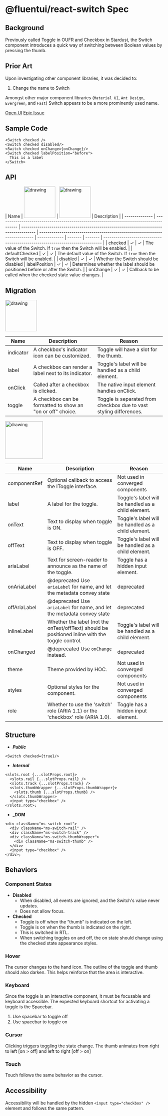 # @fluentui/react-switch Spec

## Background

Previously called Toggle in OUFR and Checkbox in Stardust, the Switch component
introduces a quick way of switching between Boolean values by pressing the thumb.

## Prior Art

Upon investigating other component libraries, it was decided to:

1. Change the name to Switch

Amongst other major component libraries (`Material UI`, `Ant Design`, `Evergreen`, and `Fast`) Switch appears to be a more prominently used name.

[Open UI](https://open-ui.org/components/switch)
[Epic Issue](https://github.com/microsoft/fluentui/issues/19409)

## Sample Code

```jsx=
<Switch checked />
<Switch checked disabled/>
<Switch checked onChange={onChange}/>
<Switch checked labelPosition="before">
  This is a label
</Switch>
```

## API

| Name           | <img src="https://img.shields.io/badge/Used%20in-v0-orange" alt="drawing" width="100"/> | <img src="https://img.shields.io/badge/Used%20in-v8-blue" alt="drawing" width="100"/> | Description                                                                 |
| -------------- | --------------------------------------------------------------------------------------- | ------------------------------------------------------------------------------------- | --------------------------------------------------------------------------- | ------------- | ------- | ------- | ----------------------------------------------------------------------------- |
| checked        | &check;                                                                                 | &check;                                                                               | The value of the Switch. If `true` then the Switch will be enabled.         |
| defaultChecked | &check;                                                                                 | &check;                                                                               | The default value of the Switch. If `true` then the Switch will be enabled. |
| disabled       | &check;                                                                                 | &check;                                                                               | Whether the Switch should be disabled                                       | labelPosition | &check; | &check; | Determines whether the label should be positioned before or after the Switch. |
| onChange       | &check;                                                                                 | &check;                                                                               | Callback to be called when the checked state value changes.                 |

## Migration

<img src="https://img.shields.io/badge/Used%20in-v0-orange" alt="drawing" width="100"/>

| Name      | Description                                                | Reason                                                             |
| --------- | ---------------------------------------------------------- | ------------------------------------------------------------------ |
| indicator | A checkbox's indicator icon can be customized.             | Toggle will have a slot for the thumb.                             |
| label     | A checkbox can render a label next to its indicator.       | Toggle's label will be handled as a child element.                 |
| onClick   | Called after a checkbox is clicked.                        | The native input element handles onClick.                          |
| toggle    | A checkbox can be formatted to show an "on or off" choice. | Toggle is separated from checkbox due to vast styling differences. |

<img src="https://img.shields.io/badge/Used%20in-v8-blue" alt="drawing" width="120"/>

| Name         | Description                                                                                     | Reason                                             |
| ------------ | ----------------------------------------------------------------------------------------------- | -------------------------------------------------- |
| componentRef | Optional callback to access the IToggle interface.                                              | Not used in converged components                   |
| label        | A label for the toggle.                                                                         | Toggle's label will be handled as a child element. |
| onText       | Text to display when toggle is ON.                                                              | Toggle's label will be handled as a child element. |
| offText      | Text to display when toggle is OFF.                                                             | Toggle's label will be handled as a child element. |
| ariaLabel    | Text for screen-reader to announce as the name of the toggle.                                   | Toggle has a hidden input element.                 |
| onAriaLabel  | @deprecated Use `ariaLabel` for name, and let the metadata convey state                         | deprecated                                         |
| offAriaLabel | @deprecated Use `ariaLabel` for name, and let the metadata convey state                         | deprecated                                         |
| inlineLabel  | Whether the label (not the onText/offText) should be positioned inline with the toggle control. | Toggle's label will be handled as a child element. |
| onChanged    | @deprecated Use `onChange` instead.                                                             | deprecated                                         |
| theme        | Theme provided by HOC.                                                                          | Not used in converged components                   |
| styles       | Optional styles for the component.                                                              | Not used in converged components                   |
| role         | Whether to use the 'switch' role (ARIA 1.1) or the 'checkbox' role (ARIA 1.0).                  | Toggle has a hidden input element.                 |

## Structure

- _**Public**_

```jsx=
<Switch checked={true}/>
```

- _**Internal**_

```jsx=
<slots.root {...slotProps.root}>
  <slots.rail {...slotProps.rail} />
  <slots.track {...slotProps.track} />
  <slots.thumbWrapper {...slotProps.thumbWrapper}>
    <slots.thumb {...slotProps.thumb} />
  </slots.thumbWrapper>
  <input type="checkbox" />
</slots.root>;
```

- \_**DOM**

```jsx=
<div className="ms-switch-root">
  <div className="ms-switch-rail" />
  <div className="ms-switch-track" />
  <div className="ms-switch-thumbWrapper">
    <div className="ms-switch-thumb" />
  </div>
  <input type="checkbox" />
</div>;
```

## Behaviors

### Component States

- **Disabled**
  - When disabled, all events are ignored, and the Switch's value never updates.
  - Does not allow focus.
- **Checked**
  - Toggle is off when the “thumb” is indicated on the left.
  - Toggle is on when the thumb is indicated on the right.
  - This is switched in RTL.
  - When switching toggles on and off, the on state should change using the checked state appearance styles.

### Hover

The cursor changes to the hand icon. The outline of the toggle and thumb should also darken. This helps reinforce that the area is interactive.

### Keyboard

Since the toggle is an interactive component, it must be focusable and keyboard accessible.
The expected keyboard shortcut for activating a toggle is the Spacebar.

1. Use spacebar to toggle off
2. Use spacebar to toggle on

### Cursor

Clicking triggers toggling the state change. The thumb animates from right to left [on > off] and left to right [off > on]

### Touch

Touch follows the same behavior as the cursor.

## Accessibility

Accessibility will be handled by the hidden `<input type="checkbox" />` element and follows the same pattern.
